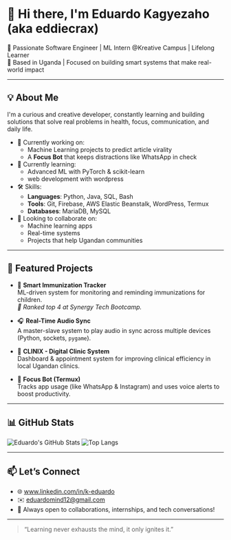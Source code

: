 # 👋 Hi there, I'm Eduardo Kagyezaho (aka eddiecrax)

🚀 Passionate Software Engineer | ML Intern @Kreative Campus | Lifelong Learner  
📍 Based in Uganda | Focused on building smart systems that make real-world impact

---

## 💡 About Me

I'm a curious and creative developer, constantly learning and building solutions that solve real problems in health, focus, communication, and daily life.

- 🔭 Currently working on:
  - Machine Learning projects to predict article virality
  - A **Focus Bot** that keeps distractions like WhatsApp in check
- 🌱 Currently learning:
  - Advanced ML with PyTorch & scikit-learn
  - web development with wordpress
- 🛠️ Skills:
  - **Languages**: Python, Java, SQL, Bash
  - **Tools**: Git, Firebase, AWS Elastic Beanstalk, WordPress, Termux
  - **Databases**: MariaDB, MySQL
- 🤝 Looking to collaborate on:
  - Machine learning apps
  - Real-time systems
  - Projects that help Ugandan communities

---

## 🔗 Featured Projects

- 🧠 **Smart Immunization Tracker**  
  ML-driven system for monitoring and reminding immunizations for children.  
  _🏅 Ranked top 4 at Synergy Tech Bootcamp._

- 🎧 **Real-Time Audio Sync**  
  A master-slave system to play audio in sync across multiple devices (Python, sockets, `pygame`).

- 🏥 **CLINIX - Digital Clinic System**  
  Dashboard & appointment system for improving clinical efficiency in local Ugandan clinics.

- 🧘 **Focus Bot (Termux)**  
  Tracks app usage (like WhatsApp & Instagram) and uses voice alerts to boost productivity.

---

## 📊 GitHub Stats

![Eduardo's GitHub Stats](https://github-readme-stats.vercel.app/api?username=eddiecrax&show_icons=true&theme=github_dark)
![Top Langs](https://github-readme-stats.vercel.app/api/top-langs/?username=eddiecrax&layout=compact&theme=github_dark)

---

## 📫 Let’s Connect

- 🌐 www.linkedin.com/in/k-eduardo
- ✉️ eduardomind12@gmail.com
- 🧠 Always open to collaborations, internships, and tech conversations!

---

> “Learning never exhausts the mind, it only ignites it.”

